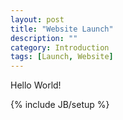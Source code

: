 ```yaml
---
layout: post
title: "Website Launch"
description: ""
category: Introduction
tags: [Launch, Website]
---
```

Hello World!


{% include JB/setup %}

